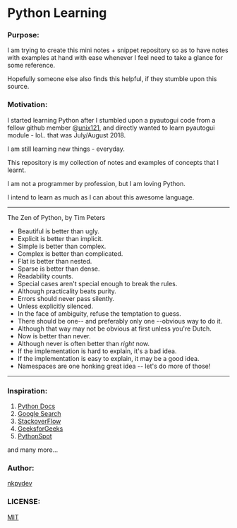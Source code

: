 # Python Learning #

### Purpose:
I am trying to create this mini notes + snippet repository so as to have notes with examples at hand with ease whenever I feel need to take a glance for some reference.

Hopefully someone else also finds this helpful, if they stumble upon this source.

### Motivation:
I started learning Python after I stumbled upon a pyautogui code from a fellow github member @[unix121](https://github.com/unix121), and directly wanted to learn pyautogui module - lol.. that was July/August 2018.

I am still learning new things - everyday.

This repository is my collection of notes and examples of concepts that I learnt.

I am not a programmer by profession, but I am loving Python.

I intend to learn as much as I can about this awesome language.


------------------------------
The Zen of Python, by Tim Peters

- Beautiful is better than ugly.
- Explicit is better than implicit.
- Simple is better than complex.
- Complex is better than complicated.
- Flat is better than nested.
- Sparse is better than dense.
- Readability counts.
- Special cases aren't special enough to break the rules.
- Although practicality beats purity.
- Errors should never pass silently.
- Unless explicitly silenced.
- In the face of ambiguity, refuse the temptation to guess.
- There should be one-- and preferably only one --obvious way to do it.
- Although that way may not be obvious at first unless you're Dutch.
- Now is better than never.
- Although never is often better than *right* now.
- If the implementation is hard to explain, it's a bad idea.
- If the implementation is easy to explain, it may be a good idea.
- Namespaces are one honking great idea -- let's do more of those!
----------------------

### Inspiration:
1. [Python Docs](https://docs.python.org/3.7/library/index.html)
2. [Google Search](https://www.google.com/)
3. [StackoverFlow](https://stackoverflow.com/)
4. [GeeksforGeeks](https://www.geeksforgeeks.org/python-programming-language/)
5. [PythonSpot](https://pythonspot.com/)

and many more... 


### Author:
[nkpydev](https://github.com/nkpydev)

### LICENSE:
[MIT](https://github.com/nkpydev/Python-Code-Snippets/blob/master/LICENSE)